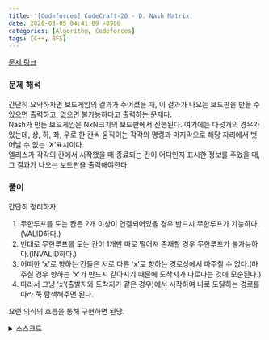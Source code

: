 ```yaml
---
title: '[Codeforces] CodeCraft-20 - D. Nash Matrix'
date: 2020-03-05 04:41:09 +0900
categories: [Algorithm, Codeforces]
tags: [C++, BFS]
---
```


[문제 링크](https://codeforces.com/contest/1316/problem/D)

### 문제 해석
간단히 요약하자면 보드게임의 결과가 주어졌을 때, 이 결과가 나오는 보드판을 만들 수 있으면 출력하고, 없으면 불가능하다고 출력하는 문제다.<br>
Nash가 만든 보드게임은 NxN크기의 보드판에서 진행된다. 여기에는 다섯개의 경우가 있는데, 상, 하, 좌, 우로 한 칸씩 움직이는 각각의 명령과 마지막으로 해당 자리에서 벗어날 수 없는 'X'표시이다.<br>
엘리스가 각각의 칸에서 시작했을 때 종료되는 칸이 어디인지 표시한 정보를 주었을 때, 그 결과가 나오는 보드판을 출력해야한다.

### 풀이
간단히 정리하자.
1. 무한루프를 도는 칸은 2개 이상이 연결되어있을 경우 반드시 무한루프가 가능하다.(VALID하다.)
2. 반대로 무한루프를 도는 칸이 1개만 따로 떨어져 존재할 경우 무한루프가 불가능하다.(INVALID하다.)
3. 어떠한 'x'로 향하는 칸들은 서로 다른 'x'로 향하는 경로상에서 마주칠 수 없다.(마주칠 경우 향하는 'x'가 반드시 같아지기 때문에 도착지가 다르다는 것에 모순된다.)
4. 따라서 그냥 'x'(출발지와 도착지가 같은 경우)에서 시작하여 나로 도달하는 경로를 따라 쭉 탐색해주면 된다.

요런 의식의 흐름을 통해 구현하면 된당.

<details>
  <summary> 소스코드 </summary>
    <div markdown="1">

```c++
#include <iostream>
#include <limits.h>
#include <algorithm>
#include <functional>
#include <vector>
#include <string.h>
#include <ctype.h>
#include <cmath>
#include <queue>
#include <stack>
#include <string>
#include <set>
#include <map>
using namespace std;
typedef pair<int, int> PII;
 
queue<PII> q;
PII mp[1005][1005];
char state[1005][1005], str[4] = { 'L', 'R', 'D', 'U' }, str2[4] = { 'R', 'L', 'U', 'D' };
int dr[4] = { 0, 0,-1,1 }, dc[4] = { 1,-1,0,0 }, n;
 
bool is_in_range(int x, int y) {
	return x >= 0 && x < n && y >= 0 && y < n;
}
 
int main(void) {
	int a, b;
	scanf("%d", &n);
	for (int i = 0; i < n; i++) {
		for (int j = 0; j < n; j++) {
			scanf("%d %d", &a, &b);
			a--; b--;
			mp[i][j] = { a, b };
			if (i == a && j == b) {
				q.push({ a, b });
				state[a][b] = 'X';
			}
		}
	}
	while (!q.empty()) {
		int xx = q.front().first, yy = q.front().second;
		q.pop();
		for (int i = 0; i < 4; i++) {
			int x = xx + dr[i], y = yy + dc[i];
			if (is_in_range(x, y) && !state[x][y] && mp[xx][yy] == mp[x][y]) {
				state[x][y] = str[i];
				q.push({ x, y });
			}
		}
	}
 
	for (int i = 0; i < n; i++) {
		for (int j = 0; j < n; j++) {
			if (mp[i][j] == PII{-2, -2}) {
				q.push({ i, j });
				for (int k = 0; k < 4; k++) {
					int x = i + dr[k], y = j + dc[k];
					if (is_in_range(x, y) && !state[x][y] && mp[x][y] == PII{ -2,-2 }) {
						state[i][j] = str2[k];
					}
				}
				while (!q.empty()) {
					int xx = q.front().first, yy = q.front().second;
					q.pop();
					for (int k = 0; k < 4; k++) {
						int x = xx + dr[k], y = yy + dc[k];	
						if (is_in_range(x, y) && !state[x][y] && mp[x][y] == PII{ -2,-2 }) {
							state[x][y] = str[k];
							q.push({ x, y });
						}
					}
				}
			}
			if (!state[i][j]) {
				printf("INVALID\n");
				return 0;
			}
		}
	}
	printf("VALID\n");
	for (int i = 0; i < n; i++) {
		printf("%s\n", state[i]);
	}
}
```

</div>
</details>